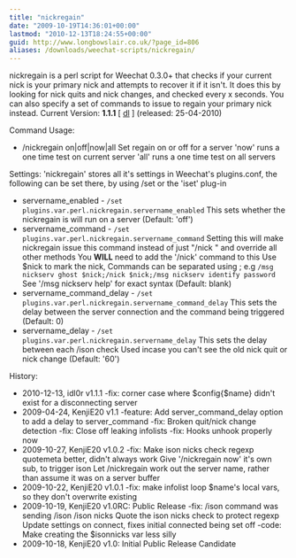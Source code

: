 ```yaml
---
title: "nickregain"
date: "2009-10-19T14:36:01+00:00"
lastmod: "2010-12-13T18:24:55+00:00"
guid: http://www.longbowslair.co.uk/?page_id=806
aliases: /downloads/weechat-scripts/nickregain/
---
```


nickregain is a perl script for Weechat 0.3.0+ that checks if your current nick is your primary nick and attempts to recover it if it isn't.
It does this by looking for nick quits and nick changes, and checked every x seconds.
You can also specify a set of commands to issue to regain your primary nick instead.
Current Version: **1.1.1** \[ [dl](http://dl.getdropbox.com/u/501502/nickregain.pl) \]
(released: 25-04-2010)

Command Usage:

- /nickregain on|off|now|all
  Set regain on or off for a server
  'now' runs a one time test on current server
  'all' runs a one time test on all servers

Settings:
'nickregain' stores all it's settings in Weechat's plugins.conf, the following can be set there, by using /set or the 'iset' plug-in

- servername\_enabled - `/set plugins.var.perl.nickregain.servername_enabled`
  This sets whether the nickregain is will run on a server
  (Default: 'off')
- servername\_command - `/set plugins.var.perl.nickregain.servername_command`
  Setting this will make nickregain issue this command instead of just "/nick " and override all other methods
  You **WILL** need to add the '/nick' command to this
  Use $nick to mark the nick, Commands can be separated using ;
  e.g `/msg nickserv ghost $nick;/nick $nick;/msg nickserv identify password`
  See '/msg nickserv help' for exact syntax
  (Default: blank)
- servername\_command\_delay - `/set plugins.var.perl.nickregain.servername_command_delay`
  This sets the delay between the server connection and the command being triggered
  (Default: 0)
- servername\_delay - `/set plugins.var.perl.nickregain.servername_delay`
  This sets the delay between each /ison check
  Used incase you can't see the old nick quit or nick change
  (Default: '60')

History:

- 2010-12-13, idl0r
  v1.1.1 -fix: corner case where $config{$name} didn't exist for a disconnecting server
- 2009-04-24, KenjiE20
  v1.1 -feature: Add server\_command\_delay option to add a delay to server\_command
  -fix: Broken quit/nick change detection
  -fix: Close off leaking infolists
  -fix: Hooks unhook properly now
- 2009-10-27, KenjiE20
  v1.0.2
  -fix: Make ison nicks check regexp quotemeta better, didn't always work
  Give '/nickregain now' it's own sub, to trigger ison
  Let /nickregain work out the server name, rather than assume it was on a server buffer
- 2009-10-22, KenjiE20
  v1.0.1
  -fix: make infolist loop $name's local vars, so they don't overwrite existing
- 2009-10-19, KenjiE20
  v1.0RC: Public Release
  -fix: /ison command was sending /ison /ison nicks
  Quote the ison nicks check to protect regexp
  Update settings on connect, fixes initial connected being set off
  -code: Make creating the $isonnicks var less silly
- 2009-10-18, KenjiE20
  v1.0: Initial Public Release Candidate

